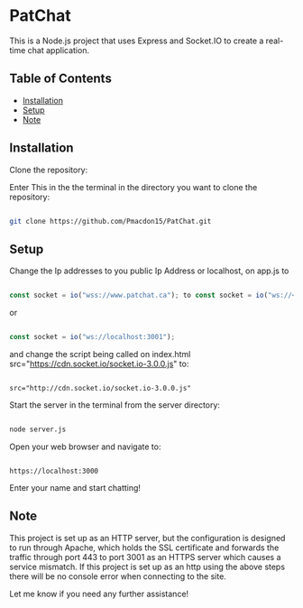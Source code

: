 # PatChat
This is a Node.js project that uses Express and Socket.IO to create a real-time chat application.


## Table of Contents

- [Installation](#Installation)
- [Setup](#Setup)
- [Note](#Note)

  
## Installation

Clone the repository: 

Enter This in the the terminal in the directory you want to clone the repository:

```bash

git clone https://github.com/Pmacdon15/PatChat.git

```

## Setup

Change the  Ip addresses to you public Ip Address or localhost, on app.js  to


``` javaScript

const socket = io("wss://www.patchat.ca"); to const socket = io("ws://<publicIpOrDomainName>:3001"); 

```

or 

``` javaScript

const socket = io("ws://localhost:3001");

```

and change the script being called on index.html src="https://cdn.socket.io/socket.io-3.0.0.js" to:

```url 

src="http://cdn.socket.io/socket.io-3.0.0.js"

```

Start the server in the terminal from the server directory:

```bash

node server.js

```

Open your web browser and navigate to:

```url

https://localhost:3000 

```

Enter your name and start chatting!

## Note 
This project is set up as an HTTP server, but the configuration is designed to run through Apache, which holds the SSL certificate and forwards the traffic through port 443 to port 3001 as an HTTPS server which causes a service mismatch. If this project is set up as an http using the above steps there will be no console error when connecting to the site.

Let me know if you need any further assistance!
